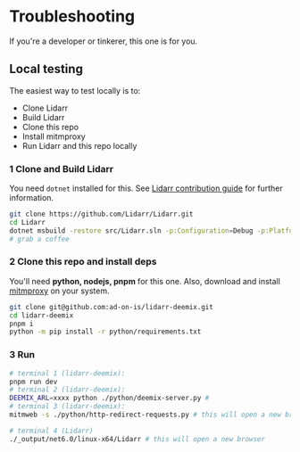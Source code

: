 # Troubleshooting

If you're a developer or tinkerer, this one is for you.

## Local testing

The easiest way to test locally is to:

- Clone Lidarr
- Build Lidarr
- Clone this repo
- Install mitmproxy
- Run Lidarr and this repo locally

### 1 Clone and Build Lidarr

You need `dotnet` installed for this. See [Lidarr contribution guide](https://wiki.servarr.com/lidarr/contributing) for further information.

```bash
git clone https://github.com/Lidarr/Lidarr.git
cd Lidarr
dotnet msbuild -restore src/Lidarr.sln -p:Configuration=Debug -p:Platform=Posix -t:PublishAllRids
# grab a coffee
```

### 2 Clone this repo and install deps

You'll need **python, nodejs, pnpm** for this one. Also, download and install [mitmproxy](https://mitmproxy.org/) on your system.

```bash
git clone git@github.com:ad-on-is/lidarr-deemix.git
cd lidarr-deemix
pnpm i
python -m pip install -r python/requirements.txt
```

### 3 Run

```bash
# terminal 1 (lidarr-deemix):
pnpm run dev
# terminal 2 (lidarr-deemix):
DEEMIX_ARL=xxxx python ./python/deemix-server.py #
# terminal 3 (lidarr-deemix):
mitmweb -s ./python/http-redirect-requests.py # this will open a new browser, where you can inspect the requests from lidarr.

# terminal 4 (Lidarr)
./_output/net6.0/linux-x64/Lidarr # this will open a new browser
```
